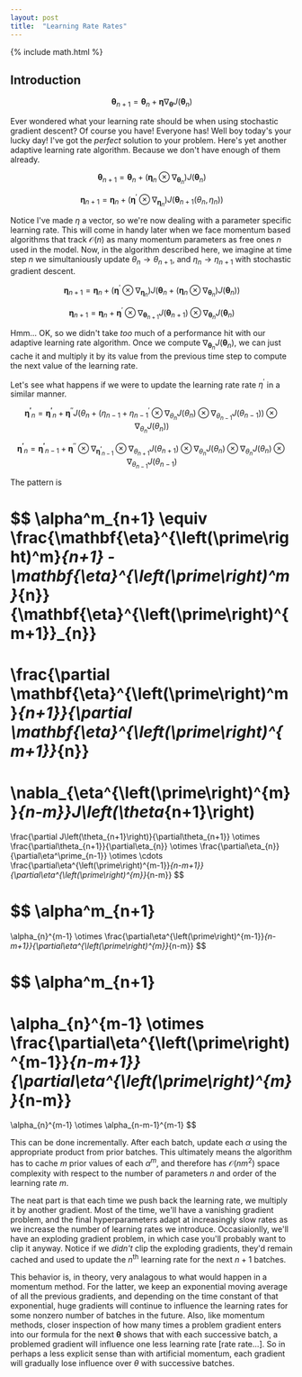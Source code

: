 ```yaml
---
layout: post
title:  "Learning Rate Rates"
---
```

{% include math.html %}

## Introduction

$$\mathbf{\theta}_{n+1} = \mathbf{\theta}_n + \mathbf{\eta}\nabla_\mathbf{\theta} J(\mathbf{\theta}_n)$$

Ever wondered what your learning rate should be when using stochastic gradient descent? Of course you have! Everyone has! Well boy today's your lucky day! I've got the _perfect_ solution to your problem. Here's yet another adaptive learning rate algorithm. Because we don't have enough of them already.

$$\mathbf{\theta}_{n+1} = \mathbf{\theta}_n + \left(\mathbf{\eta}_{n}\otimes\nabla_{\mathbf{\theta}_{n}}\right) J(\mathbf{\theta}_n)$$

$$\mathbf{\eta}_{n+1} = \mathbf{\eta}_{n} + \left(\mathbf{\eta}^\prime\otimes\nabla_{\mathbf{\eta}_{n}}\right) J(\mathbf{\theta}_{n+1}\left(\theta_{n}, \eta_{n}\right))$$

Notice I've made $\eta$ a vector, so we're now dealing with a parameter specific learning rate. This will come in handy later when we face momentum based algorithms that track $\mathcal{O}(n)$ as many momentum parameters as free ones $n$ used in the model. Now, in the algorithm described here, we imagine at time step $n$ we simultaniously update $\theta_n\rightarrow \theta_{n+1}$, and $\eta_n\rightarrow \eta_{n+1}$ with stochastic gradient descent.

$$
\mathbf{\eta}_{n+1} = \mathbf{\eta}_{n} + \left(\mathbf{\eta}^\prime
\otimes
\nabla_{\mathbf{\eta}_{n}}\right)
J\left(\mathbf{\theta}_{n} + \left(\mathbf{\eta}_{n}\otimes\nabla_{\mathbf{\theta}_{n}}\right) J(\mathbf{\theta}_{n}) \right)
$$

$$
\mathbf{\eta}_{n+1} = \mathbf{\eta}_{n} +
\mathbf{\eta}^\prime
\otimes
\nabla_{\mathbf{\theta}_{n+1}}
J\left(\mathbf{\theta}_{n+1}\right)
\otimes
\nabla_{\mathbf{\theta}_{n}}
J\left(\mathbf{\theta}_{n}\right)
$$

Hmm... OK, so we didn't take _too_ much of a performance hit with our adaptive learning rate algorithm. Once we compute $\nabla_{\mathbf{\theta}_n} J\left(\mathbf{\theta}_n\right)$, we can just cache it and multiply it by its value from the previous time step to compute the next value of the learning rate.

Let's see what happens if we were to update the learning rate rate $\eta^{\prime}$ in a similar manner.

$$\mathbf{\eta^\prime}_{n}
= \mathbf{\eta^\prime}_{n} +
\mathbf{\eta}^{\prime\prime}
J\left(\theta_{n} + \left(
\eta_{n-1} + \eta^{\prime}_{n-1} \otimes
\nabla_{\theta_{n}}J(\theta_{n})\otimes
\nabla_{\theta_{n-1}}J(\theta_{n-1})
\right)
\otimes\nabla_{\theta_{n}} J(\theta_{n})\right)$$

$$
\mathbf{\eta^\prime}_{n}
= \mathbf{\eta^\prime}_{n-1} +
\mathbf{\eta}^{\prime\prime}
\otimes
\nabla_{\mathbf{\eta^\prime}_{n-1}}
\otimes
\nabla_{\theta_{n+1}}J(\theta_{n+1})
\otimes
\nabla_{\theta_{n}}J(\theta_{n})
\otimes
\nabla_{\theta_{n}}J(\theta_{n})
\otimes
\nabla_{\theta_{n-1}}J(\theta_{n-1})
$$

The pattern is

$$
\alpha^m_{n+1} \equiv
\frac{\mathbf{\eta}^{\left(\prime\right)^m}_{n+1} - \mathbf{\eta}^{\left(\prime\right)^m}_{n}}{\mathbf{\eta}^{\left(\prime\right)^{m+1}}_{n}}
=
\frac{\partial \mathbf{\eta}^{\left(\prime\right)^m}_{n+1}}{\partial \mathbf{\eta}^{\left(\prime\right)^{m+1}}_{n}}
=
\nabla_{\eta^{\left(\prime\right)^{m}}_{n-m}}J\left(\theta_{n+1}\right)
=
\frac{\partial J\left(\theta_{n+1}\right)}{\partial\theta_{n+1}}
\otimes
\frac{\partial\theta_{n+1}}{\partial\eta_{n}}
\otimes
\frac{\partial\eta_{n}}{\partial\eta^\prime_{n-1}}
\otimes
\cdots
\frac{\partial\eta^{\left(\prime\right)^{m-1}}_{n-m+1}}{\partial\eta^{\left(\prime\right)^{m}}_{n-m}}
$$

$$
\alpha^m_{n+1}
=
\alpha_{n}^{m-1}
\otimes
\frac{\partial\eta^{\left(\prime\right)^{m-1}}_{n-m+1}}{\partial\eta^{\left(\prime\right)^{m}}_{n-m}}
$$

$$
\alpha^m_{n+1}
=
\alpha_{n}^{m-1}
\otimes
\frac{\partial\eta^{\left(\prime\right)^{m-1}}_{n-m+1}}{\partial\eta^{\left(\prime\right)^{m}}_{n-m}}
=
\alpha_{n}^{m-1}
\otimes
\alpha_{n-m-1}^{m-1}
$$

This can be done incrementally. After each batch, update each $\alpha$ using the appropriate product from prior batches. This ultimately means the algorithm has to cache $m$ prior values of each $\alpha^m$, and therefore has $\mathcal{O}(nm^2)$ space complexity with respect to the number of parameters $n$ and order of the learning rate $m$.

The neat part is that each time we push back the learning rate, we multiply it by another gradient. Most of the time, we'll have a vanishing gradient problem, and the final hyperparameters adapt at increasingly slow rates as we increase the number of learning rates we introduce. Occasiaionlly, we'll have an exploding gradient problem, in which case you'll probably want to clip it anyway. Notice if we _didn't_ clip the exploding gradients, they'd remain cached and used to update the $n^\mathrm{th}$ learning rate for the next $n+1$ batches.

This behavior is, in theory, very analagous to what would happen in a momentum method. For the latter, we keep an exponential moving average of all the previous gradients, and depending on the time constant of that exponential, huge gradients will continue to influence the learning rates for some nonzero number of batches in the future. Also, like momentum methods, closer inspection of how many times a problem gradient enters into our formula for the next $\mathbf{\theta}$ shows that with each successive batch, a problemed gradient will influence one less learning rate [rate rate...]. So in perhaps a less explicit sense than with artificial momentum, each gradient will gradually lose influence over $\theta$ with successive batches.
